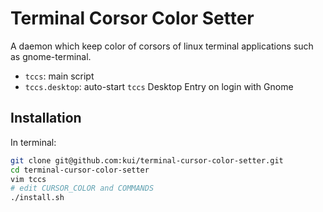 Terminal Corsor Color Setter
==============================

A daemon which keep color of corsors of linux terminal applications such as gnome-terminal.

* `tccs`: main script
* `tccs.desktop`: auto-start `tccs` Desktop Entry on login with Gnome

Installation
-------------

In terminal:

```sh
git clone git@github.com:kui/terminal-cursor-color-setter.git
cd terminal-cursor-color-setter
vim tccs
# edit CURSOR_COLOR and COMMANDS
./install.sh
```
